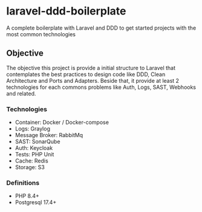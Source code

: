 # laravel-ddd-boilerplate
A complete boilerplate with Laravel and DDD to get started projects with the most common technologies

## Objective
The objective this project is provide a initial structure to Laravel that contemplates the best practices to design code like DDD, Clean Architecture and Ports and Adapters. Beside that, it provide at least 2 technologies for each commons problems like Auth, Logs, SAST, Webhooks and related.

### Technologies
- Container: Docker / Docker-compose
- Logs: Graylog
- Message Broker: RabbitMq
- SAST: SonarQube
- Auth: Keycloak
- Tests: PHP Unit
- Cache: Redis
- Storage: S3

### Definitions
- PHP 8.4+
- Postgresql 17.4+
